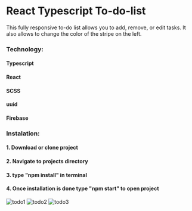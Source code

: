 # React Typescript To-do-list

This fully responsive to-do list allows you to add, remove, or edit tasks. It also allows to change the color of the stripe on the left.


### Technology:
#### Typescript
#### React
#### SCSS
#### uuid
#### Firebase

### Instalation: 
#### 1. Download or clone project
#### 2. Navigate to projects directory
#### 3. type "npm install" in terminal
#### 4. Once installation is done type "npm start" to open project

![todo1](https://user-images.githubusercontent.com/70273104/227790039-31279679-1afc-4fd9-978e-63c6adebc526.jpg)
![todo2](https://user-images.githubusercontent.com/70273104/227790036-4d63d153-91d4-46ce-868f-6ecfa7410285.jpg)
![todo3](https://user-images.githubusercontent.com/70273104/227790038-c1516fba-c924-48d2-9168-a3d102a89ecb.jpg)

